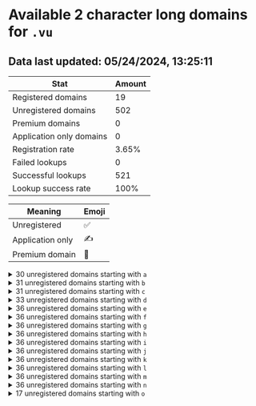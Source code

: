 # Available 2 character long domains for `.vu`

## Data last updated: 05/24/2024, 13:25:11

|Stat|Amount|
|--|--|
|Registered domains|19|
|Unregistered domains|502|
|Premium domains|0|
|Application only domains|0|
|Registration rate|3.65%|
|Failed lookups|0|
|Successful lookups|521|
|Lookup success rate|100%|


|Meaning|Emoji|
|--|--|
|Unregistered|:white_check_mark:|
|Application only|:writing_hand:|
|Premium domain|:gem:|

<details>
<summary>30 unregistered domains starting with <bold><code>a</code></bold></summary>

|Type|Domain|
|--|--|
|:white_check_mark:|`a0.vu`|
|:white_check_mark:|`a1.vu`|
|:white_check_mark:|`a2.vu`|
|:white_check_mark:|`a3.vu`|
|:white_check_mark:|`a4.vu`|
|:white_check_mark:|`a5.vu`|
|:white_check_mark:|`a6.vu`|
|:white_check_mark:|`a7.vu`|
|:white_check_mark:|`a8.vu`|
|:white_check_mark:|`a9.vu`|
|:white_check_mark:|`ab.vu`|
|:white_check_mark:|`ac.vu`|
|:white_check_mark:|`ae.vu`|
|:white_check_mark:|`ah.vu`|
|:white_check_mark:|`aj.vu`|
|:white_check_mark:|`ak.vu`|
|:white_check_mark:|`al.vu`|
|:white_check_mark:|`am.vu`|
|:white_check_mark:|`ao.vu`|
|:white_check_mark:|`ap.vu`|
|:white_check_mark:|`aq.vu`|
|:white_check_mark:|`ar.vu`|
|:white_check_mark:|`as.vu`|
|:white_check_mark:|`at.vu`|
|:white_check_mark:|`au.vu`|
|:white_check_mark:|`av.vu`|
|:white_check_mark:|`aw.vu`|
|:white_check_mark:|`ax.vu`|
|:white_check_mark:|`ay.vu`|
|:white_check_mark:|`az.vu`|
</details>
<details>
<summary>31 unregistered domains starting with <bold><code>b</code></bold></summary>

|Type|Domain|
|--|--|
|:white_check_mark:|`b0.vu`|
|:white_check_mark:|`b1.vu`|
|:white_check_mark:|`b2.vu`|
|:white_check_mark:|`b3.vu`|
|:white_check_mark:|`b5.vu`|
|:white_check_mark:|`b6.vu`|
|:white_check_mark:|`b7.vu`|
|:white_check_mark:|`b8.vu`|
|:white_check_mark:|`b9.vu`|
|:white_check_mark:|`ba.vu`|
|:white_check_mark:|`bb.vu`|
|:white_check_mark:|`bc.vu`|
|:white_check_mark:|`bd.vu`|
|:white_check_mark:|`bf.vu`|
|:white_check_mark:|`bg.vu`|
|:white_check_mark:|`bh.vu`|
|:white_check_mark:|`bi.vu`|
|:white_check_mark:|`bj.vu`|
|:white_check_mark:|`bk.vu`|
|:white_check_mark:|`bl.vu`|
|:white_check_mark:|`bm.vu`|
|:white_check_mark:|`bn.vu`|
|:white_check_mark:|`bo.vu`|
|:white_check_mark:|`bp.vu`|
|:white_check_mark:|`bq.vu`|
|:white_check_mark:|`br.vu`|
|:white_check_mark:|`bs.vu`|
|:white_check_mark:|`bv.vu`|
|:white_check_mark:|`bw.vu`|
|:white_check_mark:|`bx.vu`|
|:white_check_mark:|`bz.vu`|
</details>
<details>
<summary>31 unregistered domains starting with <bold><code>c</code></bold></summary>

|Type|Domain|
|--|--|
|:white_check_mark:|`c0.vu`|
|:white_check_mark:|`c1.vu`|
|:white_check_mark:|`c2.vu`|
|:white_check_mark:|`c3.vu`|
|:white_check_mark:|`c4.vu`|
|:white_check_mark:|`c5.vu`|
|:white_check_mark:|`c6.vu`|
|:white_check_mark:|`c7.vu`|
|:white_check_mark:|`c8.vu`|
|:white_check_mark:|`c9.vu`|
|:white_check_mark:|`cb.vu`|
|:white_check_mark:|`cd.vu`|
|:white_check_mark:|`ce.vu`|
|:white_check_mark:|`cf.vu`|
|:white_check_mark:|`cg.vu`|
|:white_check_mark:|`ch.vu`|
|:white_check_mark:|`ci.vu`|
|:white_check_mark:|`cj.vu`|
|:white_check_mark:|`ck.vu`|
|:white_check_mark:|`cl.vu`|
|:white_check_mark:|`cm.vu`|
|:white_check_mark:|`cn.vu`|
|:white_check_mark:|`cq.vu`|
|:white_check_mark:|`cr.vu`|
|:white_check_mark:|`cs.vu`|
|:white_check_mark:|`ct.vu`|
|:white_check_mark:|`cu.vu`|
|:white_check_mark:|`cv.vu`|
|:white_check_mark:|`cx.vu`|
|:white_check_mark:|`cy.vu`|
|:white_check_mark:|`cz.vu`|
</details>
<details>
<summary>33 unregistered domains starting with <bold><code>d</code></bold></summary>

|Type|Domain|
|--|--|
|:white_check_mark:|`d0.vu`|
|:white_check_mark:|`d1.vu`|
|:white_check_mark:|`d2.vu`|
|:white_check_mark:|`d3.vu`|
|:white_check_mark:|`d4.vu`|
|:white_check_mark:|`d5.vu`|
|:white_check_mark:|`d6.vu`|
|:white_check_mark:|`d7.vu`|
|:white_check_mark:|`d8.vu`|
|:white_check_mark:|`d9.vu`|
|:white_check_mark:|`da.vu`|
|:white_check_mark:|`db.vu`|
|:white_check_mark:|`dc.vu`|
|:white_check_mark:|`dd.vu`|
|:white_check_mark:|`de.vu`|
|:white_check_mark:|`df.vu`|
|:white_check_mark:|`dg.vu`|
|:white_check_mark:|`dj.vu`|
|:white_check_mark:|`dk.vu`|
|:white_check_mark:|`dl.vu`|
|:white_check_mark:|`dn.vu`|
|:white_check_mark:|`do.vu`|
|:white_check_mark:|`dp.vu`|
|:white_check_mark:|`dq.vu`|
|:white_check_mark:|`dr.vu`|
|:white_check_mark:|`ds.vu`|
|:white_check_mark:|`dt.vu`|
|:white_check_mark:|`du.vu`|
|:white_check_mark:|`dv.vu`|
|:white_check_mark:|`dw.vu`|
|:white_check_mark:|`dx.vu`|
|:white_check_mark:|`dy.vu`|
|:white_check_mark:|`dz.vu`|
</details>
<details>
<summary>36 unregistered domains starting with <bold><code>e</code></bold></summary>

|Type|Domain|
|--|--|
|:white_check_mark:|`e0.vu`|
|:white_check_mark:|`e1.vu`|
|:white_check_mark:|`e2.vu`|
|:white_check_mark:|`e3.vu`|
|:white_check_mark:|`e4.vu`|
|:white_check_mark:|`e5.vu`|
|:white_check_mark:|`e6.vu`|
|:white_check_mark:|`e7.vu`|
|:white_check_mark:|`e8.vu`|
|:white_check_mark:|`e9.vu`|
|:white_check_mark:|`ea.vu`|
|:white_check_mark:|`eb.vu`|
|:white_check_mark:|`ec.vu`|
|:white_check_mark:|`ed.vu`|
|:white_check_mark:|`ee.vu`|
|:white_check_mark:|`ef.vu`|
|:white_check_mark:|`eg.vu`|
|:white_check_mark:|`eh.vu`|
|:white_check_mark:|`ei.vu`|
|:white_check_mark:|`ej.vu`|
|:white_check_mark:|`ek.vu`|
|:white_check_mark:|`el.vu`|
|:white_check_mark:|`em.vu`|
|:white_check_mark:|`en.vu`|
|:white_check_mark:|`eo.vu`|
|:white_check_mark:|`ep.vu`|
|:white_check_mark:|`eq.vu`|
|:white_check_mark:|`er.vu`|
|:white_check_mark:|`es.vu`|
|:white_check_mark:|`et.vu`|
|:white_check_mark:|`eu.vu`|
|:white_check_mark:|`ev.vu`|
|:white_check_mark:|`ew.vu`|
|:white_check_mark:|`ex.vu`|
|:white_check_mark:|`ey.vu`|
|:white_check_mark:|`ez.vu`|
</details>
<details>
<summary>36 unregistered domains starting with <bold><code>f</code></bold></summary>

|Type|Domain|
|--|--|
|:white_check_mark:|`f0.vu`|
|:white_check_mark:|`f1.vu`|
|:white_check_mark:|`f2.vu`|
|:white_check_mark:|`f3.vu`|
|:white_check_mark:|`f4.vu`|
|:white_check_mark:|`f5.vu`|
|:white_check_mark:|`f6.vu`|
|:white_check_mark:|`f7.vu`|
|:white_check_mark:|`f8.vu`|
|:white_check_mark:|`f9.vu`|
|:white_check_mark:|`fa.vu`|
|:white_check_mark:|`fb.vu`|
|:white_check_mark:|`fc.vu`|
|:white_check_mark:|`fd.vu`|
|:white_check_mark:|`fe.vu`|
|:white_check_mark:|`ff.vu`|
|:white_check_mark:|`fg.vu`|
|:white_check_mark:|`fh.vu`|
|:white_check_mark:|`fi.vu`|
|:white_check_mark:|`fj.vu`|
|:white_check_mark:|`fk.vu`|
|:white_check_mark:|`fl.vu`|
|:white_check_mark:|`fm.vu`|
|:white_check_mark:|`fn.vu`|
|:white_check_mark:|`fo.vu`|
|:white_check_mark:|`fp.vu`|
|:white_check_mark:|`fq.vu`|
|:white_check_mark:|`fr.vu`|
|:white_check_mark:|`fs.vu`|
|:white_check_mark:|`ft.vu`|
|:white_check_mark:|`fu.vu`|
|:white_check_mark:|`fv.vu`|
|:white_check_mark:|`fw.vu`|
|:white_check_mark:|`fx.vu`|
|:white_check_mark:|`fy.vu`|
|:white_check_mark:|`fz.vu`|
</details>
<details>
<summary>36 unregistered domains starting with <bold><code>g</code></bold></summary>

|Type|Domain|
|--|--|
|:white_check_mark:|`g0.vu`|
|:white_check_mark:|`g1.vu`|
|:white_check_mark:|`g2.vu`|
|:white_check_mark:|`g3.vu`|
|:white_check_mark:|`g4.vu`|
|:white_check_mark:|`g5.vu`|
|:white_check_mark:|`g6.vu`|
|:white_check_mark:|`g7.vu`|
|:white_check_mark:|`g8.vu`|
|:white_check_mark:|`g9.vu`|
|:white_check_mark:|`ga.vu`|
|:white_check_mark:|`gb.vu`|
|:white_check_mark:|`gc.vu`|
|:white_check_mark:|`gd.vu`|
|:white_check_mark:|`ge.vu`|
|:white_check_mark:|`gf.vu`|
|:white_check_mark:|`gg.vu`|
|:white_check_mark:|`gh.vu`|
|:white_check_mark:|`gi.vu`|
|:white_check_mark:|`gj.vu`|
|:white_check_mark:|`gk.vu`|
|:white_check_mark:|`gl.vu`|
|:white_check_mark:|`gm.vu`|
|:white_check_mark:|`gn.vu`|
|:white_check_mark:|`go.vu`|
|:white_check_mark:|`gp.vu`|
|:white_check_mark:|`gq.vu`|
|:white_check_mark:|`gr.vu`|
|:white_check_mark:|`gs.vu`|
|:white_check_mark:|`gt.vu`|
|:white_check_mark:|`gu.vu`|
|:white_check_mark:|`gv.vu`|
|:white_check_mark:|`gw.vu`|
|:white_check_mark:|`gx.vu`|
|:white_check_mark:|`gy.vu`|
|:white_check_mark:|`gz.vu`|
</details>
<details>
<summary>36 unregistered domains starting with <bold><code>h</code></bold></summary>

|Type|Domain|
|--|--|
|:white_check_mark:|`h0.vu`|
|:white_check_mark:|`h1.vu`|
|:white_check_mark:|`h2.vu`|
|:white_check_mark:|`h3.vu`|
|:white_check_mark:|`h4.vu`|
|:white_check_mark:|`h5.vu`|
|:white_check_mark:|`h6.vu`|
|:white_check_mark:|`h7.vu`|
|:white_check_mark:|`h8.vu`|
|:white_check_mark:|`h9.vu`|
|:white_check_mark:|`ha.vu`|
|:white_check_mark:|`hb.vu`|
|:white_check_mark:|`hc.vu`|
|:white_check_mark:|`hd.vu`|
|:white_check_mark:|`he.vu`|
|:white_check_mark:|`hf.vu`|
|:white_check_mark:|`hg.vu`|
|:white_check_mark:|`hh.vu`|
|:white_check_mark:|`hi.vu`|
|:white_check_mark:|`hj.vu`|
|:white_check_mark:|`hk.vu`|
|:white_check_mark:|`hl.vu`|
|:white_check_mark:|`hm.vu`|
|:white_check_mark:|`hn.vu`|
|:white_check_mark:|`ho.vu`|
|:white_check_mark:|`hp.vu`|
|:white_check_mark:|`hq.vu`|
|:white_check_mark:|`hr.vu`|
|:white_check_mark:|`hs.vu`|
|:white_check_mark:|`ht.vu`|
|:white_check_mark:|`hu.vu`|
|:white_check_mark:|`hv.vu`|
|:white_check_mark:|`hw.vu`|
|:white_check_mark:|`hx.vu`|
|:white_check_mark:|`hy.vu`|
|:white_check_mark:|`hz.vu`|
</details>
<details>
<summary>36 unregistered domains starting with <bold><code>i</code></bold></summary>

|Type|Domain|
|--|--|
|:white_check_mark:|`i0.vu`|
|:white_check_mark:|`i1.vu`|
|:white_check_mark:|`i2.vu`|
|:white_check_mark:|`i3.vu`|
|:white_check_mark:|`i4.vu`|
|:white_check_mark:|`i5.vu`|
|:white_check_mark:|`i6.vu`|
|:white_check_mark:|`i7.vu`|
|:white_check_mark:|`i8.vu`|
|:white_check_mark:|`i9.vu`|
|:white_check_mark:|`ia.vu`|
|:white_check_mark:|`ib.vu`|
|:white_check_mark:|`ic.vu`|
|:white_check_mark:|`id.vu`|
|:white_check_mark:|`ie.vu`|
|:white_check_mark:|`if.vu`|
|:white_check_mark:|`ig.vu`|
|:white_check_mark:|`ih.vu`|
|:white_check_mark:|`ii.vu`|
|:white_check_mark:|`ij.vu`|
|:white_check_mark:|`ik.vu`|
|:white_check_mark:|`il.vu`|
|:white_check_mark:|`im.vu`|
|:white_check_mark:|`in.vu`|
|:white_check_mark:|`io.vu`|
|:white_check_mark:|`ip.vu`|
|:white_check_mark:|`iq.vu`|
|:white_check_mark:|`ir.vu`|
|:white_check_mark:|`is.vu`|
|:white_check_mark:|`it.vu`|
|:white_check_mark:|`iu.vu`|
|:white_check_mark:|`iv.vu`|
|:white_check_mark:|`iw.vu`|
|:white_check_mark:|`ix.vu`|
|:white_check_mark:|`iy.vu`|
|:white_check_mark:|`iz.vu`|
</details>
<details>
<summary>36 unregistered domains starting with <bold><code>j</code></bold></summary>

|Type|Domain|
|--|--|
|:white_check_mark:|`j0.vu`|
|:white_check_mark:|`j1.vu`|
|:white_check_mark:|`j2.vu`|
|:white_check_mark:|`j3.vu`|
|:white_check_mark:|`j4.vu`|
|:white_check_mark:|`j5.vu`|
|:white_check_mark:|`j6.vu`|
|:white_check_mark:|`j7.vu`|
|:white_check_mark:|`j8.vu`|
|:white_check_mark:|`j9.vu`|
|:white_check_mark:|`ja.vu`|
|:white_check_mark:|`jb.vu`|
|:white_check_mark:|`jc.vu`|
|:white_check_mark:|`jd.vu`|
|:white_check_mark:|`je.vu`|
|:white_check_mark:|`jf.vu`|
|:white_check_mark:|`jg.vu`|
|:white_check_mark:|`jh.vu`|
|:white_check_mark:|`ji.vu`|
|:white_check_mark:|`jj.vu`|
|:white_check_mark:|`jk.vu`|
|:white_check_mark:|`jl.vu`|
|:white_check_mark:|`jm.vu`|
|:white_check_mark:|`jn.vu`|
|:white_check_mark:|`jo.vu`|
|:white_check_mark:|`jp.vu`|
|:white_check_mark:|`jq.vu`|
|:white_check_mark:|`jr.vu`|
|:white_check_mark:|`js.vu`|
|:white_check_mark:|`jt.vu`|
|:white_check_mark:|`ju.vu`|
|:white_check_mark:|`jv.vu`|
|:white_check_mark:|`jw.vu`|
|:white_check_mark:|`jx.vu`|
|:white_check_mark:|`jy.vu`|
|:white_check_mark:|`jz.vu`|
</details>
<details>
<summary>36 unregistered domains starting with <bold><code>k</code></bold></summary>

|Type|Domain|
|--|--|
|:white_check_mark:|`k0.vu`|
|:white_check_mark:|`k1.vu`|
|:white_check_mark:|`k2.vu`|
|:white_check_mark:|`k3.vu`|
|:white_check_mark:|`k4.vu`|
|:white_check_mark:|`k5.vu`|
|:white_check_mark:|`k6.vu`|
|:white_check_mark:|`k7.vu`|
|:white_check_mark:|`k8.vu`|
|:white_check_mark:|`k9.vu`|
|:white_check_mark:|`ka.vu`|
|:white_check_mark:|`kb.vu`|
|:white_check_mark:|`kc.vu`|
|:white_check_mark:|`kd.vu`|
|:white_check_mark:|`ke.vu`|
|:white_check_mark:|`kf.vu`|
|:white_check_mark:|`kg.vu`|
|:white_check_mark:|`kh.vu`|
|:white_check_mark:|`ki.vu`|
|:white_check_mark:|`kj.vu`|
|:white_check_mark:|`kk.vu`|
|:white_check_mark:|`kl.vu`|
|:white_check_mark:|`km.vu`|
|:white_check_mark:|`kn.vu`|
|:white_check_mark:|`ko.vu`|
|:white_check_mark:|`kp.vu`|
|:white_check_mark:|`kq.vu`|
|:white_check_mark:|`kr.vu`|
|:white_check_mark:|`ks.vu`|
|:white_check_mark:|`kt.vu`|
|:white_check_mark:|`ku.vu`|
|:white_check_mark:|`kv.vu`|
|:white_check_mark:|`kw.vu`|
|:white_check_mark:|`kx.vu`|
|:white_check_mark:|`ky.vu`|
|:white_check_mark:|`kz.vu`|
</details>
<details>
<summary>36 unregistered domains starting with <bold><code>l</code></bold></summary>

|Type|Domain|
|--|--|
|:white_check_mark:|`l0.vu`|
|:white_check_mark:|`l1.vu`|
|:white_check_mark:|`l2.vu`|
|:white_check_mark:|`l3.vu`|
|:white_check_mark:|`l4.vu`|
|:white_check_mark:|`l5.vu`|
|:white_check_mark:|`l6.vu`|
|:white_check_mark:|`l7.vu`|
|:white_check_mark:|`l8.vu`|
|:white_check_mark:|`l9.vu`|
|:white_check_mark:|`la.vu`|
|:white_check_mark:|`lb.vu`|
|:white_check_mark:|`lc.vu`|
|:white_check_mark:|`ld.vu`|
|:white_check_mark:|`le.vu`|
|:white_check_mark:|`lf.vu`|
|:white_check_mark:|`lg.vu`|
|:white_check_mark:|`lh.vu`|
|:white_check_mark:|`li.vu`|
|:white_check_mark:|`lj.vu`|
|:white_check_mark:|`lk.vu`|
|:white_check_mark:|`ll.vu`|
|:white_check_mark:|`lm.vu`|
|:white_check_mark:|`ln.vu`|
|:white_check_mark:|`lo.vu`|
|:white_check_mark:|`lp.vu`|
|:white_check_mark:|`lq.vu`|
|:white_check_mark:|`lr.vu`|
|:white_check_mark:|`ls.vu`|
|:white_check_mark:|`lt.vu`|
|:white_check_mark:|`lu.vu`|
|:white_check_mark:|`lv.vu`|
|:white_check_mark:|`lw.vu`|
|:white_check_mark:|`lx.vu`|
|:white_check_mark:|`ly.vu`|
|:white_check_mark:|`lz.vu`|
</details>
<details>
<summary>36 unregistered domains starting with <bold><code>m</code></bold></summary>

|Type|Domain|
|--|--|
|:white_check_mark:|`m0.vu`|
|:white_check_mark:|`m1.vu`|
|:white_check_mark:|`m2.vu`|
|:white_check_mark:|`m3.vu`|
|:white_check_mark:|`m4.vu`|
|:white_check_mark:|`m5.vu`|
|:white_check_mark:|`m6.vu`|
|:white_check_mark:|`m7.vu`|
|:white_check_mark:|`m8.vu`|
|:white_check_mark:|`m9.vu`|
|:white_check_mark:|`ma.vu`|
|:white_check_mark:|`mb.vu`|
|:white_check_mark:|`mc.vu`|
|:white_check_mark:|`md.vu`|
|:white_check_mark:|`me.vu`|
|:white_check_mark:|`mf.vu`|
|:white_check_mark:|`mg.vu`|
|:white_check_mark:|`mh.vu`|
|:white_check_mark:|`mi.vu`|
|:white_check_mark:|`mj.vu`|
|:white_check_mark:|`mk.vu`|
|:white_check_mark:|`ml.vu`|
|:white_check_mark:|`mm.vu`|
|:white_check_mark:|`mn.vu`|
|:white_check_mark:|`mo.vu`|
|:white_check_mark:|`mp.vu`|
|:white_check_mark:|`mq.vu`|
|:white_check_mark:|`mr.vu`|
|:white_check_mark:|`ms.vu`|
|:white_check_mark:|`mt.vu`|
|:white_check_mark:|`mu.vu`|
|:white_check_mark:|`mv.vu`|
|:white_check_mark:|`mw.vu`|
|:white_check_mark:|`mx.vu`|
|:white_check_mark:|`my.vu`|
|:white_check_mark:|`mz.vu`|
</details>
<details>
<summary>36 unregistered domains starting with <bold><code>n</code></bold></summary>

|Type|Domain|
|--|--|
|:white_check_mark:|`n0.vu`|
|:white_check_mark:|`n1.vu`|
|:white_check_mark:|`n2.vu`|
|:white_check_mark:|`n3.vu`|
|:white_check_mark:|`n4.vu`|
|:white_check_mark:|`n5.vu`|
|:white_check_mark:|`n6.vu`|
|:white_check_mark:|`n7.vu`|
|:white_check_mark:|`n8.vu`|
|:white_check_mark:|`n9.vu`|
|:white_check_mark:|`na.vu`|
|:white_check_mark:|`nb.vu`|
|:white_check_mark:|`nc.vu`|
|:white_check_mark:|`nd.vu`|
|:white_check_mark:|`ne.vu`|
|:white_check_mark:|`nf.vu`|
|:white_check_mark:|`ng.vu`|
|:white_check_mark:|`nh.vu`|
|:white_check_mark:|`ni.vu`|
|:white_check_mark:|`nj.vu`|
|:white_check_mark:|`nk.vu`|
|:white_check_mark:|`nl.vu`|
|:white_check_mark:|`nm.vu`|
|:white_check_mark:|`nn.vu`|
|:white_check_mark:|`no.vu`|
|:white_check_mark:|`np.vu`|
|:white_check_mark:|`nq.vu`|
|:white_check_mark:|`nr.vu`|
|:white_check_mark:|`ns.vu`|
|:white_check_mark:|`nt.vu`|
|:white_check_mark:|`nu.vu`|
|:white_check_mark:|`nv.vu`|
|:white_check_mark:|`nw.vu`|
|:white_check_mark:|`nx.vu`|
|:white_check_mark:|`ny.vu`|
|:white_check_mark:|`nz.vu`|
</details>
<details>
<summary>17 unregistered domains starting with <bold><code>o</code></bold></summary>

|Type|Domain|
|--|--|
|:white_check_mark:|`oa.vu`|
|:white_check_mark:|`ob.vu`|
|:white_check_mark:|`oc.vu`|
|:white_check_mark:|`od.vu`|
|:white_check_mark:|`oe.vu`|
|:white_check_mark:|`of.vu`|
|:white_check_mark:|`og.vu`|
|:white_check_mark:|`oh.vu`|
|:white_check_mark:|`oi.vu`|
|:white_check_mark:|`oj.vu`|
|:white_check_mark:|`ok.vu`|
|:white_check_mark:|`ol.vu`|
|:white_check_mark:|`om.vu`|
|:white_check_mark:|`on.vu`|
|:white_check_mark:|`oo.vu`|
|:white_check_mark:|`op.vu`|
|:white_check_mark:|`oq.vu`|
</details>